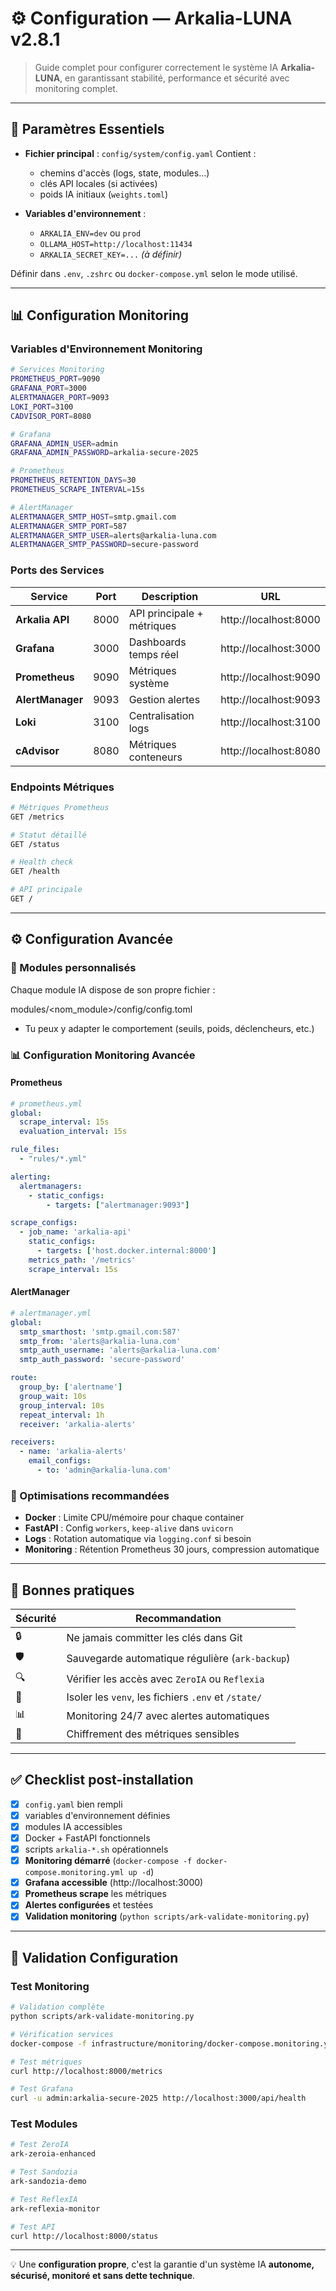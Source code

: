 # ⚙️ Configuration — Arkalia-LUNA v2.8.1

> Guide complet pour configurer correctement le système IA **Arkalia-LUNA**, en garantissant stabilité, performance et sécurité avec monitoring complet.

---

## 🔑 Paramètres Essentiels

- **Fichier principal** : `config/system/config.yaml`
  Contient :
  - chemins d'accès (logs, state, modules…)
  - clés API locales (si activées)
  - poids IA initiaux (`weights.toml`)

- **Variables d'environnement** :
  - `ARKALIA_ENV=dev` ou `prod`
  - `OLLAMA_HOST=http://localhost:11434`
  - `ARKALIA_SECRET_KEY=...` *(à définir)*

Définir dans `.env`, `.zshrc` ou `docker-compose.yml` selon le mode utilisé.

---

## 📊 Configuration Monitoring

### Variables d'Environnement Monitoring
```bash
# Services Monitoring
PROMETHEUS_PORT=9090
GRAFANA_PORT=3000
ALERTMANAGER_PORT=9093
LOKI_PORT=3100
CADVISOR_PORT=8080

# Grafana
GRAFANA_ADMIN_USER=admin
GRAFANA_ADMIN_PASSWORD=arkalia-secure-2025

# Prometheus
PROMETHEUS_RETENTION_DAYS=30
PROMETHEUS_SCRAPE_INTERVAL=15s

# AlertManager
ALERTMANAGER_SMTP_HOST=smtp.gmail.com
ALERTMANAGER_SMTP_PORT=587
ALERTMANAGER_SMTP_USER=alerts@arkalia-luna.com
ALERTMANAGER_SMTP_PASSWORD=secure-password
```

### Ports des Services
| Service | Port | Description | URL |
|---------|------|-------------|-----|
| **Arkalia API** | 8000 | API principale + métriques | http://localhost:8000 |
| **Grafana** | 3000 | Dashboards temps réel | http://localhost:3000 |
| **Prometheus** | 9090 | Métriques système | http://localhost:9090 |
| **AlertManager** | 9093 | Gestion alertes | http://localhost:9093 |
| **Loki** | 3100 | Centralisation logs | http://localhost:3100 |
| **cAdvisor** | 8080 | Métriques conteneurs | http://localhost:8080 |

### Endpoints Métriques
```bash
# Métriques Prometheus
GET /metrics

# Statut détaillé
GET /status

# Health check
GET /health

# API principale
GET /
```

---

## ⚙️ Configuration Avancée

### 🔧 Modules personnalisés

Chaque module IA dispose de son propre fichier :

modules/<nom_module>/config/config.toml

- Tu peux y adapter le comportement (seuils, poids, déclencheurs, etc.)

### 📊 Configuration Monitoring Avancée

#### Prometheus
```yaml
# prometheus.yml
global:
  scrape_interval: 15s
  evaluation_interval: 15s

rule_files:
  - "rules/*.yml"

alerting:
  alertmanagers:
    - static_configs:
        - targets: ["alertmanager:9093"]

scrape_configs:
  - job_name: 'arkalia-api'
    static_configs:
      - targets: ['host.docker.internal:8000']
    metrics_path: '/metrics'
    scrape_interval: 15s
```

#### AlertManager
```yaml
# alertmanager.yml
global:
  smtp_smarthost: 'smtp.gmail.com:587'
  smtp_from: 'alerts@arkalia-luna.com'
  smtp_auth_username: 'alerts@arkalia-luna.com'
  smtp_auth_password: 'secure-password'

route:
  group_by: ['alertname']
  group_wait: 10s
  group_interval: 10s
  repeat_interval: 1h
  receiver: 'arkalia-alerts'

receivers:
  - name: 'arkalia-alerts'
    email_configs:
      - to: 'admin@arkalia-luna.com'
```

### 🚀 Optimisations recommandées

- **Docker** : Limite CPU/mémoire pour chaque container
- **FastAPI** : Config `workers`, `keep-alive` dans `uvicorn`
- **Logs** : Rotation automatique via `logging.conf` si besoin
- **Monitoring** : Rétention Prometheus 30 jours, compression automatique

---

## 🧾 Bonnes pratiques

| Sécurité | Recommandation |
|---------|-----------------|
| 🔒 | Ne jamais committer les clés dans Git |
| 🛡️ | Sauvegarde automatique régulière (`ark-backup`) |
| 🔍 | Vérifier les accès avec `ZeroIA` ou `Reflexia` |
| 🧩 | Isoler les `venv`, les fichiers `.env` et `/state/` |
| 📊 | Monitoring 24/7 avec alertes automatiques |
| 🔐 | Chiffrement des métriques sensibles |

---

## ✅ Checklist post-installation

- [x] `config.yaml` bien rempli
- [x] variables d'environnement définies
- [x] modules IA accessibles
- [x] Docker + FastAPI fonctionnels
- [x] scripts `arkalia-*.sh` opérationnels
- [x] **Monitoring démarré** (`docker-compose -f docker-compose.monitoring.yml up -d`)
- [x] **Grafana accessible** (http://localhost:3000)
- [x] **Prometheus scrape** les métriques
- [x] **Alertes configurées** et testées
- [x] **Validation monitoring** (`python scripts/ark-validate-monitoring.py`)

---

## 🔧 Validation Configuration

### Test Monitoring
```bash
# Validation complète
python scripts/ark-validate-monitoring.py

# Vérification services
docker-compose -f infrastructure/monitoring/docker-compose.monitoring.yml ps

# Test métriques
curl http://localhost:8000/metrics

# Test Grafana
curl -u admin:arkalia-secure-2025 http://localhost:3000/api/health
```

### Test Modules
```bash
# Test ZeroIA
ark-zeroia-enhanced

# Test Sandozia
ark-sandozia-demo

# Test ReflexIA
ark-reflexia-monitor

# Test API
curl http://localhost:8000/status
```

---

💡 Une **configuration propre**, c'est la garantie d'un système IA **autonome, sécurisé, monitoré et sans dette technique**.
